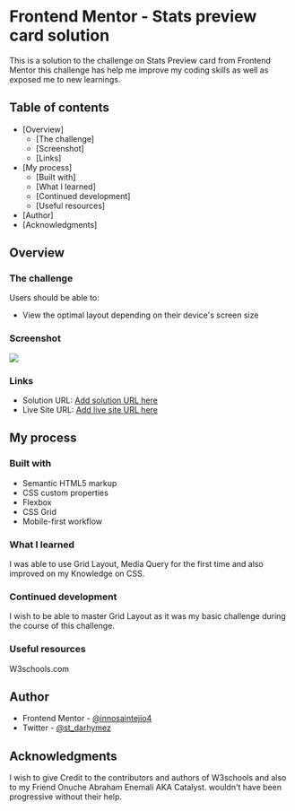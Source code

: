 # Frontend Mentor - Stats preview card solution

This is a solution to the challenge on Stats Preview card from Frontend Mentor 
this challenge has help me improve my coding skills as well as exposed me to new learnings.


## Table of contents

- [Overview]
  - [The challenge]
  - [Screenshot]
  - [Links]
- [My process]
  - [Built with]
  - [What I learned]
  - [Continued development]
  - [Useful resources]
- [Author]
- [Acknowledgments]



## Overview

### The challenge

Users should be able to:

- View the optimal layout depending on their device's screen size

### Screenshot

![](./screenshot.jpg)


### Links

- Solution URL: [Add solution URL here](https://your-solution-url.com)
- Live Site URL: [Add live site URL here](https://your-live-site-url.com)

## My process

### Built with

- Semantic HTML5 markup
- CSS custom properties
- Flexbox
- CSS Grid
- Mobile-first workflow


### What I learned
I was able to use Grid Layout, Media Query for the first time and also improved on my Knowledge on CSS. 


### Continued development

I wish to be able to master Grid Layout as it was my basic challenge during the course of this challenge.

### Useful resources

W3schools.com

## Author

- Frontend Mentor - [@innosaintejio4](https://www.frontendmentor.io/profile/yourusername)
- Twitter - [@st_darhymez](https://www.twitter.com/yourusername)


## Acknowledgments

I wish to give Credit to the contributors and authors of W3schools and also to my Friend Onuche Abraham Enemali AKA Catalyst. wouldn't have been progressive without their help.


